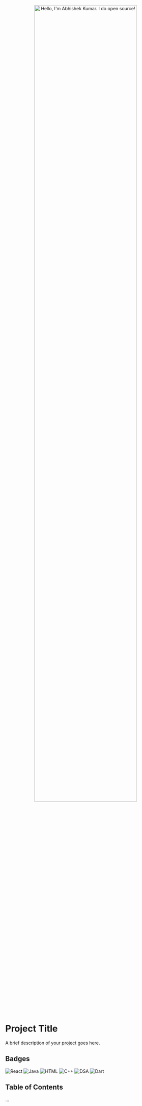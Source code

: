 <p align="center"><a href="https://portfolio-37e35.web.app/"><img width="80%" alt="Hello, I'm Abhishek Kumar. I do open source!" src="./assets/gh-readme-header.png" /></a></p>

<br />



# Project Title

A brief description of your project goes here.

## Badges

![React](https://img.shields.io/badge/React-61DAFB?style=for-the-badge&logo=react&logoColor=white)
![Java](https://img.shields.io/badge/Java-007396?style=for-the-badge&logo=java&logoColor=white)
![HTML](https://img.shields.io/badge/HTML-E34F26?style=for-the-badge&logo=html5&logoColor=white)
![C++](https://img.shields.io/badge/C++-00599C?style=for-the-badge&logo=c%2B%2B&logoColor=white)
![DSA](https://img.shields.io/badge/DSA-FF4500?style=for-the-badge)
![Dart](https://img.shields.io/badge/Dart-0175C2?style=for-the-badge&logo=dart&logoColor=white)

## Table of Contents

...


